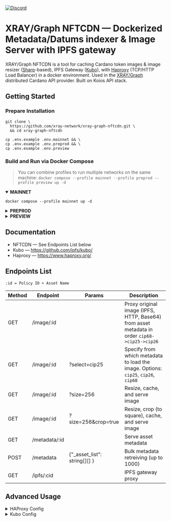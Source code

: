 <a href="https://discord.gg/WhZmm46APN"><img alt="Discord" src="https://img.shields.io/discord/852538978946383893?style=for-the-badge&logo=discord&label=Discord&labelColor=%231940ED&color=%233FCB9B"></a>

# XRAY/Graph NFTCDN — Dockerized Metadata/Datums indexer & Image Server with IPFS gateway

XRAY/Graph NFTCDN is a tool for caching Cardano token images & image resizer ([Sharp](https://sharp.pixelplumbing.com/)-based), IPFS Gateway ([Kubo](https://github.com/ipfs/kubo/)), with [Haproxy](https://www.haproxy.org/) (TCP/HTTP Load Balancer) in a docker environment. Used in the [XRAY/Graph](https://xray.app/) distributed Cardano API provider. Built on Koios API stack.

## Getting Started
### Prepare Installation

``` console
git clone \
  https://github.com/xray-network/xray-graph-nftcdn.git \
  && cd xray-graph-nftcdn
```
``` console
cp .env.example .env.mainnet && \
cp .env.example .env.preprod && \
cp .env.example .env.preview
```
  
### Build and Run via Docker Compose

> You can combine profiles to run multiple networks on the same machine: `docker compose --profile mainnet --profile preprod --profile preview up -d`
  
<details open>
  <summary><b>MAINNET</b></summary>

``` console
docker compose --profile mainnet up -d
```

</details>
  
<details>
  <summary><b>PREPROD</b></summary>

``` console
docker compose --profile preprod up -d
```

</details>
  
<details>
  <summary><b>PREVIEW</b></summary>

``` console
docker compose --profile preview up -d
```

</details>

## Documentation

* NFTCDN — See Endpoints List below
* Kubo — https://github.com/ipfs/kubo/
* Haproxy — https://www.haproxy.org/

## Endpoints List

```
:id = Policy ID + Asset Name
```

| Method  | Endpoint | Params | Description |
| --- | --- | --- | --- |
| GET  | /image/:id | | Proxy original image (IPFS, HTTP, Base64) from asset metadata in order `cip68->cip25->cip26` |
| GET  | /image/:id | ?select=cip25 | Specify from which metadata to load the image. Options: `cip25`, `cip26`, `cip68` |
| GET  | /image/:id | ?size=256 | Resize, cache, and serve image |
| GET  | /image/:id | ?size=256&crop=true |  Resize, crop (to square), cache, and serve image  |
| GET  | /metadata/:id | |  Serve asset metadata  |
| POST  | /metadata | {"_asset_list": string[][] } |  Bulk metadata retreiving (up to 1000)  |
| GET | /ipfs/:cid |  | IPFS gateway proxy |

## Advanced Usage

<details>
  <summary>HAProxy Config</summary>
  
* Config file: [config/haproxy/haproxy.cfg](config/haproxy/haproxy.cfg)
* Docs: [https://www.haproxy.com/documentation/haproxy-configuration-manual/latest/](https://www.haproxy.com/documentation/haproxy-configuration-manual/latest/)

</details>

<details>
  <summary>Kubo Config</summary>
  
* Config file: [config/kubo/0001-init-config.sh](config/kubo/0001-init-config.sh)
* Docs: [https://docs.ipfs.tech/reference/kubo/cli/#ipfs-config](https://docs.ipfs.tech/reference/kubo/cli/#ipfs-config)

</details>

